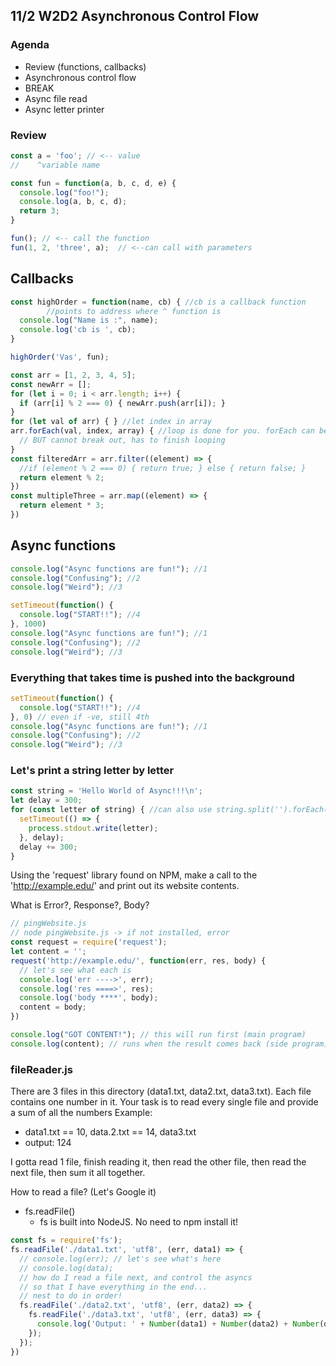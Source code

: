 ## 11/2 W2D2 Asynchronous Control Flow
### Agenda
* Review (functions, callbacks)
* Asynchronous control flow
* BREAK
* Async file read
* Async letter printer

### Review
```javascript
const a = 'foo'; // <-- value
//    ^variable name

const fun = function(a, b, c, d, e) {
  console.log("foo!");
  console.log(a, b, c, d);
  return 3;
}

fun(); // <-- call the function
fun(1, 2, 'three', a);  // <--can call with parameters
```
## Callbacks
```javascript
const highOrder = function(name, cb) { //cb is a callback function
        //points to address where ^ function is
  console.log("Name is :", name);
  console.log('cb is ', cb);
}

highOrder('Vas', fun);
```
```javascript
const arr = [1, 2, 3, 4, 5];
const newArr = [];
for (let i = 0; i < arr.length; i++) {
  if (arr[i] % 2 === 0) { newArr.push(arr[i]); }
}
for (let val of arr) { } //let index in array
arr.forEach(val, index, array) { //loop is done for you. forEach can be for arrays or objects
  // BUT cannot break out, has to finish looping
}
const filteredArr = arr.filter((element) => {
  //if (element % 2 === 0) { return true; } else { return false; }
  return element % 2;
})
const multipleThree = arr.map((element) => {
  return element * 3;
})
```
## Async functions
```javascript
console.log("Async functions are fun!"); //1
console.log("Confusing"); //2
console.log("Weird"); //3
```
```javascript
setTimeout(function() {
  console.log("START!!"); //4
}, 1000)
console.log("Async functions are fun!"); //1
console.log("Confusing"); //2
console.log("Weird"); //3
```
### Everything that takes time is pushed into the background
```javascript
setTimeout(function() {
  console.log("START!!"); //4
}, 0) // even if -ve, still 4th
console.log("Async functions are fun!"); //1
console.log("Confusing"); //2
console.log("Weird"); //3
```
### Let's print a string letter by letter
```javascript
const string = 'Hello World of Async!!!\n';
let delay = 300;
for (const letter of string) { //can also use string.split('').forEach(....)
  setTimeout(() => {
    process.stdout.write(letter);
  }, delay);
  delay += 300;
}
```
Using the 'request' library found on NPM, make a call to the 'http://example.edu/' and print out its website contents.

What is Error?, Response?, Body?

```javascript
// pingWebsite.js
// node pingWebsite.js -> if not installed, error
const request = require('request'); 
let content = '';
request('http://example.edu/', function(err, res, body) {
  // let's see what each is
  console.log('err ---->', err); 
  console.log('res ====>', res);
  console.log('body ****', body);
  content = body;
})

console.log("GOT CONTENT!"); // this will run first (main program)
console.log(content); // runs when the result comes back (side program)
```
### fileReader.js
There are 3 files in this directory (data1.txt, data2.txt, data3.txt).
Each file contains one number in it.
Your task is to read every single file and provide a sum of all the numbers
Example:<br />
* data1.txt == 10, data.2.txt == 14, data3.txt
* output: 124

I gotta read 1 file, finish reading it, then read the other file, then read the next file, then sum it all together.

How to read a file? (Let's Google it)
* fs.readFile()
  * fs is built into NodeJS. No need to npm install it!
```javascript
const fs = require('fs');
fs.readFile('./data1.txt', 'utf8', (err, data1) => {
  // console.log(err); // let's see what's here
  // console.log(data);
  // how do I read a file next, and control the asyncs 
  // so that I have everything in the end...
  // nest to do in order!
  fs.readFile('./data2.txt', 'utf8', (err, data2) => { 
    fs.readFile('./data3.txt', 'utf8', (err, data3) => { 
      console.log('Output: ' + Number(data1) + Number(data2) + Number(data3))
    }); 
  });
})

```